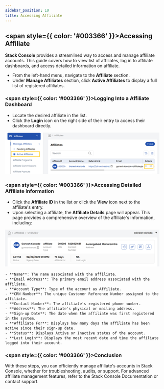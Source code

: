 ```yaml
---
sidebar_position: 10
title: Accessing Affiliate
---
```


## <span style={{ color: '#003366' }}>Accessing Affiliate</span>

**Stack Console** provides a streamlined way to access and manage affiliate accounts. This guide covers how to view list of affiliates, log in to affiliate dashboards, and access detailed information on affiliate.

- From the left-hand menu, navigate to the **Affiliate** section.  
- Under **Manage Affiliates** section, click **Active Affiliates** to display a full list of registered affiliates.

### <span style={{ color: '#003366' }}>Logging Into a Affiliate Dashboard</span>

- Locate the desired affiliate in the list.  
- Click the **Login** icon on the right side of their entry to access their dashboard directly.  

![Partner List](images/active_af.png)

### <span style={{ color: '#003366' }}>Accessing Detailed Affiliate Information</span>

- Click the **Affiliate ID** in the list or click the **View** icon next to the affiliate's entry.
- Upon selecting a affiliate, the **Affiliate Details** page will appear. This page provides a comprehensive overview of the affiliate's information, including:

![Partner List](images/af_summ_2.png)

    - **Name**: The name associated with the affiliate.
    - **Email Address**: The primary email address associated with the affiliate.
    - **Account Type**: Type of the account as Affiliate.
    - **CRN Number**: The unique Customer Reference Number assigned to the affiliate.
    - **Contact Number**: The affiliate's registered phone number.
    - **Address**: The affiliate's physical or mailing address.
    - **Sign-up Date**: The date when the affiliate was first registered in the system.
    - **Affiliate For**: Displays how many days the affiliate has been active since their sign-up date.
    - **Status**: Displays Active or Inactive status of the account.
    - **Last Login**: Displays the most recent date and time the affiliate logged into their account.  

### <span style={{ color: '#003366' }}>Conclusion</span>

With these steps, you can efficiently manage affiliate's accounts in Stack Console, whether for troubleshooting, audits, or support. For advanced affiliate management features, refer to the Stack Console Documentation or contact support.
